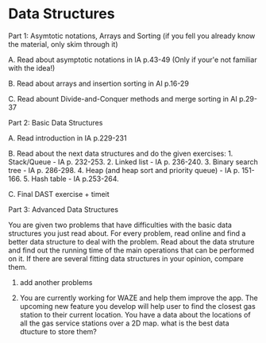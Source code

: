 # Data Structures

Part 1: Asymtotic notations, Arrays and Sorting (if you fell you already know the material, only skim through it)

A. Read about asymptotic notations in IA p.43-49 (Only if your'e not familiar with the idea!)

B. Read about arrays and insertion sorting in AI p.16-29

C. Read abount Divide-and-Conquer methods and merge sorting in AI p.29-37


Part 2: Basic Data Structures

A. Read introduction in IA p.229-231

B. Read about the next data structures and do the given exercises:
	1. Stack/Queue - IA p. 232-253.
	2. Linked list - IA p. 236-240.
	3. Binary search tree - IA p. 286-298.
	4. Heap (and heap sort and priority queue) - IA p. 151-166.
	5. Hash table - IA p.253-264.
	
C. Final DAST exercise + timeit

Part 3: Advanced Data Structures

You are given two problems that have difficulties with the basic data structures you just read about.
For every problem, read online and find a better data structure to deal with the problem. Read about the data struture and find out the running time
of the main operations that can be performed on it. If there are several fitting data structures in your opinion, compare them.

1. add another problems

2. You are currently working for WAZE and help them improve the app. The upcoming new feature you develop will help user to find the
closest gas station to their current location.
You have a data about the locations of all the gas service stations over a 2D map. what is the best data dtucture to store them?
